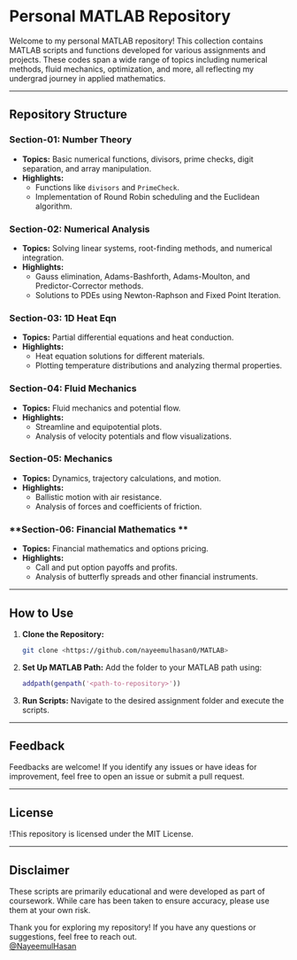 # Personal MATLAB Repository

Welcome to my personal MATLAB repository! This collection contains MATLAB scripts and functions developed for various assignments and projects. These codes span a wide range of topics including numerical methods, fluid mechanics, optimization, and more, all reflecting my undergrad journey in applied mathematics.

---

## Repository Structure

### **Section-01: Number Theory**
- **Topics:** Basic numerical functions, divisors, prime checks, digit separation, and array manipulation.
- **Highlights:**
  - Functions like `divisors` and `PrimeCheck`.
  - Implementation of Round Robin scheduling and the Euclidean algorithm.

### **Section-02: Numerical Analysis**
- **Topics:** Solving linear systems, root-finding methods, and numerical integration.
- **Highlights:**
  - Gauss elimination, Adams-Bashforth, Adams-Moulton, and Predictor-Corrector methods.
  - Solutions to PDEs using Newton-Raphson and Fixed Point Iteration.

### **Section-03: 1D Heat Eqn**
- **Topics:** Partial differential equations and heat conduction.
- **Highlights:**
  - Heat equation solutions for different materials.
  - Plotting temperature distributions and analyzing thermal properties.

### **Section-04: Fluid Mechanics**
- **Topics:** Fluid mechanics and potential flow.
- **Highlights:**
  - Streamline and equipotential plots.
  - Analysis of velocity potentials and flow visualizations.

### **Section-05: Mechanics**
- **Topics:** Dynamics, trajectory calculations, and motion.
- **Highlights:**
  - Ballistic motion with air resistance.
  - Analysis of forces and coefficients of friction.

### **Section-06: Financial Mathematics **
- **Topics:** Financial mathematics and options pricing.
- **Highlights:**
  - Call and put option payoffs and profits.
  - Analysis of butterfly spreads and other financial instruments.

---

## How to Use
1. **Clone the Repository:**
   ```bash
   git clone <https://github.com/nayeemulhasan0/MATLAB>
   ```
2. **Set Up MATLAB Path:**
   Add the folder to your MATLAB path using:
   ```matlab
   addpath(genpath('<path-to-repository>'))
   ```
3. **Run Scripts:**
   Navigate to the desired assignment folder and execute the scripts.

---

## Feedback
Feedbacks are welcome! If you identify any issues or have ideas for improvement, feel free to open an issue or submit a pull request.

---

## License
!This repository is licensed under the MIT License.

---

## Disclaimer
These scripts are primarily educational and were developed as part of coursework. While care has been taken to ensure accuracy, please use them at your own risk.

Thank you for exploring my repository! If you have any questions or suggestions, feel free to reach out.  
 [@NayeemulHasan](https://www.github.com/nayeemulhasan0)
